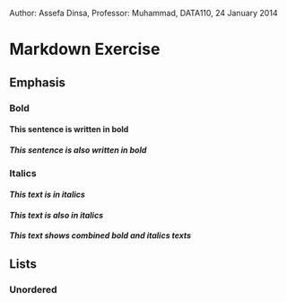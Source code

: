Author: Assefa Dinsa,
Professor: Muhammad,
DATA110,
24 January 2014

# Markdown Exercise

## Emphasis

### Bold
#### **This sentence is written in bold**
#### _This sentence is also written in bold_

### Italics
#### *This text is in italics*
#### _This text is also in italics_
#### _This text shows **combined** bold and italics texts_

## Lists

### Unordered
